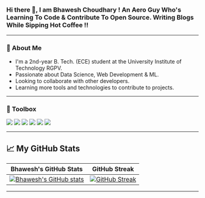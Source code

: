 ### Hi there 👋, I am Bhawesh Choudhary ! An Aero Guy Who's Learning To Code & Contribute To Open Source. Writing Blogs While Sipping Hot Coffee !!

---

### 🚀 About Me
- I'm a 2nd-year B. Tech. (ECE) student at the University Institute of Technology RGPV.
- Passionate about Data Science, Web Development & ML.
- Looking to collaborate with other developers. 
- Learning more tools and technologies to contribute to projects.

---

### 🧰 Toolbox
![](https://img.shields.io/badge/HTML5-E34F26?style=for-the-badge&logo=html5&logoColor=white)
![](https://img.shields.io/badge/CSS3-1572B6?style=for-the-badge&logo=css3&logoColor=white)
![](https://img.shields.io/badge/JavaScript-F7DF1E?style=for-the-badge&logo=javascript&logoColor=black)
![](https://img.shields.io/badge/Java-4BC0F4?style=for-the-badge&logo=java&logoColor=black)
![](https://img.shields.io/badge/Git-3E2C00?style=for-the-badge&logo=git&logoColor=F1502F)
![](https://img.shields.io/badge/GitHub-fafafa?style=for-the-badge&logo=github&logoColor=4078c0)

---
    
## &#x1f4c8; My GitHub Stats
| Bhawesh's GitHub Stats | GitHub Streak |
| --- | --- |
[![Bhawesh's GitHub stats](https://github-readme-stats.vercel.app/api?username=bhaweshchoudhary&show_icons=true)](https://github.com/bhaweshchoudhary) | [![GitHub Streak](https://github-readme-streak-stats.herokuapp.com?user=bhaweshchoudhary)](https://github.com/bhaweshchoudhary) |

---

